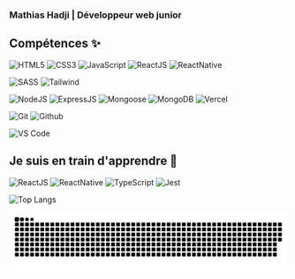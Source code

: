 ### Mathias Hadji | Développeur web junior


## Compétences ✨

![HTML5](https://img.shields.io/badge/HTML5-E34F26?style=for-the-badge&logo=html5&logoColor=white)
![CSS3](https://img.shields.io/badge/CSS3-1572B6?style=for-the-badge&logo=css3&logoColor=white)
![JavaScript](https://img.shields.io/badge/javascript-%23F7DF1E.svg?style=for-the-badge&logo=javascript&logoColor=black)
![ReactJS](https://img.shields.io/badge/react-%2300b0c4.svg?style=for-the-badge&logo=react&logoColor=white)
![ReactNative](https://img.shields.io/badge/React_Native-20232A?style=for-the-badge&logo=react&logoColor=61DAFB)

![SASS](https://img.shields.io/badge/Sass-CC6699?style=for-the-badge&logo=sass&logoColor=white)
![Tailwind](https://img.shields.io/badge/tailwind_css-%2306B6D4.svg?style=for-the-badge&logo=tailwind-css&logoColor=white)

![NodeJS](https://img.shields.io/badge/node_js-%23339933.svg?style=for-the-badge&logo=node.js&logoColor=white)
![ExpressJS](https://img.shields.io/badge/Express.js-404D59?style=for-the-badge)
![Mongoose](https://img.shields.io/badge/mongoose-810000?style=for-the-badge&logo=mongoose&logoColor=blue)
![MongoDB](https://img.shields.io/badge/MongoDB-4EA94B?style=for-the-badge&logo=mongodb&logoColor=white)
![Vercel](https://img.shields.io/badge/Vercel-000000?style=for-the-badge&logo=vercel&logoColor=white)

![Git](https://img.shields.io/badge/git-%23F05032.svg?style=for-the-badge&logo=git&logoColor=white)
![Github](https://img.shields.io/badge/GitHub-0D2534?style=for-the-badge&logo=github&logoColor=white)

![VS Code](https://img.shields.io/badge/visual_studio_code-%23007ACC.svg?style=for-the-badge&logo=visual-studio-code&logoColor=white)


## Je suis en train d'apprendre 🧠
![ReactJS](https://img.shields.io/badge/react-%2300b0c4.svg?style=for-the-badge&logo=react&logoColor=white)
![ReactNative](https://img.shields.io/badge/React_Native-20232A?style=for-the-badge&logo=react&logoColor=61DAFB)
![TypeScript](https://img.shields.io/badge/typescript-%233178C6.svg?style=for-the-badge&logo=typescript&logoColor=white)
![Jest](https://img.shields.io/badge/Jest-C04119?style=for-the-badge&logo=Jest&logoColor=white)


![Top Langs](https://github-readme-stats.vercel.app/api/top-langs/?username=mathias-hadji&theme=radical&layout=compact)

<img src="https://raw.githubusercontent.com/Envoy-VC/Envoy-VC/output/github-contribution-grid-snake-dark.svg">



<!--
**Mathias-Hadji/Mathias-Hadji** is a ✨ _special_ ✨ repository because its `README.md` (this file) appears on your GitHub profile.

Here are some ideas to get you started:

- 🔭 I’m currently working on ...
- 🌱 I’m currently learning ...
- 👯 I’m looking to collaborate on ...
- 🤔 I’m looking for help with ...
- 💬 Ask me about ...
- 📫 How to reach me: ...
- 😄 Pronouns: ...
- ⚡ Fun fact: ...
-->
